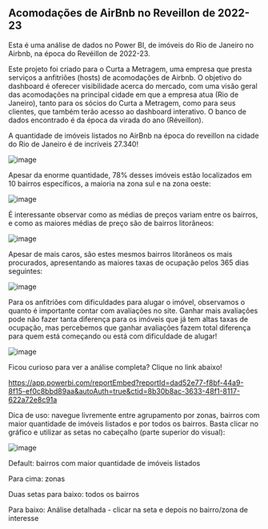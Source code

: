 ## Acomodações de AirBnb no Reveillon de 2022-23

Esta é uma análise de dados no Power BI, de imóveis do Rio de Janeiro no Airbnb, na época do Revéillon de 2022-23.

Este projeto foi criado para o Curta a Metragem, uma empresa que presta serviços a anfitriões (hosts) de acomodações de Airbnb. O objetivo do dashboard é oferecer visibilidade acerca do mercado, com uma visão geral das acomodações na principal cidade em que a empresa atua (Rio de Janeiro), tanto para os sócios do Curta a Metragem, como para seus clientes, que também terão acesso ao dashboard interativo. O banco de dados encontrado é da época da virada do ano (Réveillon).

A quantidade de imóveis listados no AirBnb na época do reveillon na cidade do Rio de Janeiro é de incríveis 27.340!

![image](https://github.com/gwollner/-PT-Airbnb-RJ/assets/151399588/d80cd7cd-623e-49cd-a299-2f117c53276b)

Apesar da enorme quantidade, 78% desses imóveis estão localizados em 10 bairros específicos, a maioria na zona sul e na zona oeste:

![image](https://github.com/gwollner/-PT-Airbnb-RJ/assets/151399588/1d18fa92-a083-46c0-a292-c700c32bcfa7)

É interessante observar como as médias de preços variam entre os bairros, e como as maiores médias de preço são de bairros litorâneos:

![image](https://github.com/gwollner/-PT-Airbnb-RJ/assets/151399588/19925d44-ad55-49ae-b7bf-5e3ef5917d87)

Apesar de mais caros, são estes mesmos bairros litorâneos os mais procurados, apresentando as maiores taxas de ocupação pelos 365 dias seguintes:

![image](https://github.com/gwollner/-PT-Airbnb-RJ/assets/151399588/f011a67e-b90d-41d6-89fa-1ff50cee0110)

Para os anfitriões com dificuldades para alugar o imóvel, observamos o quanto é importante contar com avaliações no site. 
Ganhar mais avaliações pode não fazer tanta diferença para os imóveis que já tem altas taxas de ocupação, mas percebemos que ganhar avaliações fazem total diferença para quem está começando ou está com dificuldade de alugar!

![image](https://github.com/gwollner/-PT-Airbnb-RJ/assets/151399588/37f9a32e-283b-42f5-8e0d-3a51c630c1bb)

Ficou curioso para ver a análise completa? Clique no link abaixo!

https://app.powerbi.com/reportEmbed?reportId=dad52e77-f8bf-44a9-8f15-ef0c8bbd89aa&autoAuth=true&ctid=8b30b8ac-3633-48f1-8117-622a72e8c91a

Dica de uso: navegue livremente entre agrupamento por zonas, bairros com maior quantidade de imóveis listados e por todos os bairros.
Basta clicar no gráfico e utilizar as setas no cabeçalho (parte superior do visual):

![image](https://github.com/gwollner/-PT-Airbnb-RJ/assets/151399588/0af165e6-5228-4609-a574-ba5f53049002)


  Default: bairros com maior quantidade de imóveis listados
  
  Para cima: zonas
  
  Duas setas para baixo: todos os bairros

  Para baixo: Análise detalhada - clicar na seta e depois no bairro/zona de interesse

